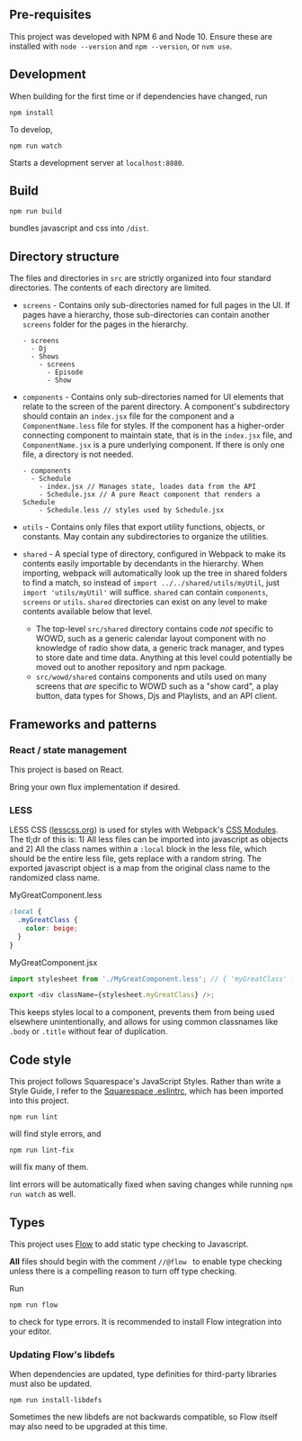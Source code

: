 ## Pre-requisites

This project was developed with NPM 6 and Node 10.
Ensure these are installed with `node --version` and `npm --version`, or `nvm use`.

## Development

When building for the first time or if dependencies have changed, run

```
npm install
```

To develop,

```
npm run watch
``` 

Starts a development server at `localhost:8080`.

## Build

```
npm run build
```

bundles javascript and css into `/dist`. 

## Directory structure

The files and directories in `src` are strictly organized into four standard directories. The contents of each directory are limited.

- `screens` - Contains only sub-directories named for full pages in the UI. If pages have a hierarchy, those sub-directories can contain another `screens` folder for the pages in the hierarchy.
  ```
  - screens
    - Dj
    - Shows
      - screens
        - Episode
        - Show
  ```
- `components` - Contains only sub-directories named for UI elements that relate to the screen of the parent directory. A component's subdirectory should contain an `index.jsx` file for the component and a `ComponentName.less` file for styles. If the component has a higher-order connecting component to maintain state, that is in the `index.jsx` file, and `ComponentName.jsx` is a pure underlying component. If there is only one file, a directory is not needed.
  ```
  - components
    - Schedule
      - index.jsx // Manages state, loades data from the API
      - Schedule.jsx // A pure React component that renders a Schedule
      - Schedule.less // styles used by Schedule.jsx
  ```

- `utils` - Contains only files that export utility functions, objects, or constants. May contain any subdirectories to organize the utilities. 
- `shared` - A special type of directory, configured in Webpack to make its contents easily importable by decendants in the hierarchy. When importing, webpack will automatically look up the tree in shared folders to find a match, so instead of `import ../../shared/utils/myUtil`, just `import 'utils/myUtil'` will suffice. `shared`  can contain `components`, `screens` or `utils`. `shared` directories can exist on any level to make contents available below that level. 
  - The top-level `src/shared` directory contains code _not_ specific to WOWD, such as a generic calendar layout component with no knowledge of radio show data, a generic track manager, and types to store date and time data.
  Anything at this level could potentially be moved out to another repository and npm package.
  - `src/wowd/shared` contains components and utils used on many screens that _are_ specific to WOWD such as a "show card", a play button, data types for Shows, Djs and Playlists, and an API client.

## Frameworks and patterns

### React / state management
This project is based on React. 

Bring your own flux implementation if desired.

### LESS

LESS CSS ([lesscss.org](http://lesscss.org)) is used for styles with Webpack's [CSS Modules](https://github.com/webpack-contrib/css-loader#modules). The tl;dr of this is: 1) All less files can be imported into javascript as objects and 2) All the class names within a `:local` block in the less file, which should be the entire less file, gets replace with a random string. The exported javascript object is a map from the original class name to the randomized class name. 

MyGreatComponent.less
```css
:local {
  .myGreatClass {
    color: beige;
  }
}
```

MyGreatComponent.jsx
```javascript
import stylesheet from './MyGreatComponent.less'; // { 'myGreatClass' : 'MyGreatComponent-myGreatClass-x1f2'}

export <div className={stylesheet.myGreatClass} />;
```

This keeps styles local to a component, prevents them from being used elsewhere unintentionally, and allows for using common classnames like `.body` or `.title` without fear of duplication.

## Code style
This project follows Squarespace's JavaScript Styles. Rather than write a Style Guide, I refer to the [Squarespace .eslintrc](https://github.com/Squarespace/eslint-config-squarespace/blob/master/vanilla/.eslintrc), which has been imported into this project. 

```
npm run lint
```

will find style errors, and 


```
npm run lint-fix
```

will fix many of them.

lint errors will be automatically fixed when saving changes while running `npm run watch` as well.

## Types
This project uses [Flow](https://flow.org) to add static type checking to Javascript.

**All** files should begin with the comment `//@flow ` to enable type checking unless there is a compelling reason to turn off type checking.

Run

```
npm run flow
```

to check for type errors. It is recommended to install Flow integration into your editor.

### Updating Flow's libdefs
When dependencies are updated, type definities for third-party libraries must also be updated.

```
npm run install-libdefs
```

Sometimes the new libdefs are not backwards compatible, so Flow itself may also need to be upgraded at this time.

